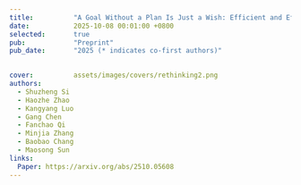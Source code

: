 ```yaml
---
title:          "A Goal Without a Plan Is Just a Wish: Efficient and Effective Global Planner Training for Long-Horizon Agent Tasks"
date:           2025-10-08 00:01:00 +0800
selected:       true
pub:            "Preprint"
pub_date:       "2025 (* indicates co-first authors)"

  
cover:          assets/images/covers/rethinking2.png
authors:
  - Shuzheng Si
  - Haozhe Zhao
  - Kangyang Luo
  - Gang Chen
  - Fanchao Qi
  - Minjia Zhang
  - Baobao Chang
  - Maosong Sun 
links:
  Paper: https://arxiv.org/abs/2510.05608
---
```

